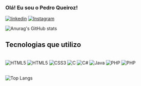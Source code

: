 
### Olá! Eu sou o Pedro Queiroz! 


[![linkedin](https://img.shields.io/badge/LinkedIn-0077B5?style=for-the-badge&logo=linkedin&logoColor=white)](https://www.linkedin.com/in/pedro-queiroz-rolim-408901231/)
[![Instagram](https://img.shields.io/badge/Instagram-E4405F?style=for-the-badge&logo=instagram&logoColor=white)](https://www.instagram.com/pedro_queirozr/)

![Anurag's GitHub stats](https://github-readme-stats.vercel.app/api?username=PedroQR&show_icons=true)

## Tecnologias que utilizo

<div style="display: inline_block"> <br/>


<img align="center" alt="HTML5" src="https://img.shields.io/badge/HTML5-E34F26?style=for-the-badge&logo=html5&logoColor=white">
<img align="center" alt="HTML5" src="https://img.shields.io/badge/JavaScript-F7DF1E?style=for-the-badge&logo=javascript&logoColor=black">
<img align="center" alt="CSS3" src="https://img.shields.io/badge/CSS3-1572B6?style=for-the-badge&logo=css3&logoColor=white">
<img align="center" alt="C" src="https://img.shields.io/badge/C-00599C?style=for-the-badge&logo=c&logoColor=white">
<img align="center" alt="C#" src="https://img.shields.io/badge/C%23-239120?style=for-the-badge&logo=c-sharp&logoColor=white">
<img align="center" alt="Java" src="https://img.shields.io/badge/Java-ED8B00?style=for-the-badge&logo=openjdk&logoColor=white">
<img align="center" alt="PHP" src="https://img.shields.io/badge/PHP-777BB4?style=for-the-badge&logo=php&logoColor=white">
<img align="center" alt="PHP" src="https://img.shields.io/badge/MySQL-00000F?style=for-the-badge&logo=mysql&logoColor=white">
<br/>
</div> <br/>

![Top Langs](https://github-readme-stats.vercel.app/api/top-langs/?username=PedroQR&layout=compact)

